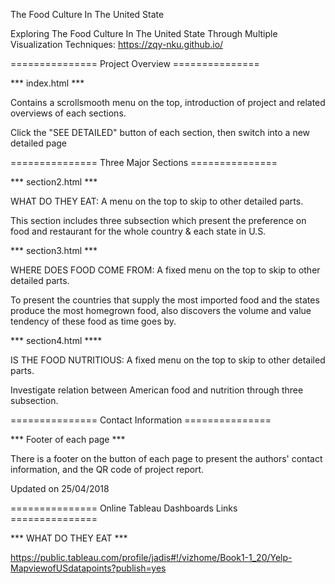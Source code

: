 The Food Culture In The United State

Exploring The Food Culture In The United State Through Multiple Visualization Techniques: https://zqy-nku.github.io/

=============== Project Overview ===============

*** index.html ***

Contains a scrollsmooth menu on the top, introduction of project and related overviews of each sections.

Click the "SEE DETAILED" button of each section, then switch into a new detailed page

=============== Three Major Sections ===============

*** section2.html ***

WHAT DO THEY EAT:  A menu on the top to skip to other detailed parts.

This section includes three subsection which present the preference on food and restaurant for the whole country & each state in U.S.

*** section3.html ***

WHERE DOES FOOD COME FROM: A fixed menu on the top to skip to other detailed parts.

To present the countries that supply the most imported food and the states produce the most homegrown food, also discovers the volume and value tendency of these food as time goes by.

*** section4.html ****

IS THE FOOD NUTRITIOUS: A fixed menu on the top to skip to other detailed parts.

Investigate relation between American food and nutrition through three subsection.

=============== Contact Information ===============

*** Footer of each page ***

There is a footer on the button of each page to present the authors' contact information, and the QR code of project report.

Updated on 25/04/2018

=============== Online Tableau Dashboards Links ===============

*** WHAT DO THEY EAT ***

https://public.tableau.com/profile/jadis#!/vizhome/Book1-1_20/Yelp-MapviewofUSdatapoints?publish=yes

